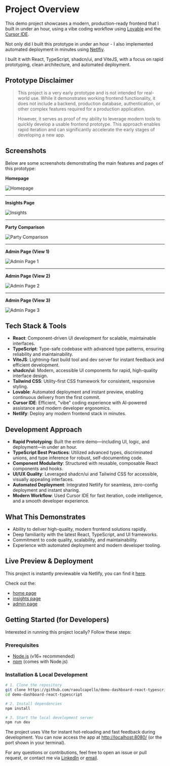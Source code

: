 # Project Overview

This demo project showcases a modern, production-ready frontend that I built in under an hour, using a vibe coding workflow using [Lovable](https://lovable.dev/) and the [Cursor IDE](https://www.cursor.com/).

Not only did I built this prototype in under an hour - I also implemented automated deployment in minutes using [Netlfiy](https://www.netlify.com/).

I built it with React, TypeScript, shadcn/ui, and ViteJS, with a focus on rapid prototyping, clean architecture, and automated deployment.

## Prototype Disclaimer

> This project is a very early prototype and is not intended for real-world use. While it demonstrates working frontend functionality, it does not include a backend, production database, authentication, or other complex features required for a production application.
>
> However, it serves as proof of my ability to leverage modern tools to quickly develop a usable frontend prototype. This approach enables rapid iteration and can significantly accelerate the early stages of developing a new app.

## Screenshots

Below are some screenshots demonstrating the main features and pages of this prototype:

**Homepage**

![Homepage](Images/Homepage.png)

---

**Insights Page**

![Insights](Images/Insights.png)

---

**Party Comparison**

![Party Comparison](Images/Party%20Comparison.png)

---

**Admin Page (View 1)**

![Admin Page 1](Images/Admin1.png)

---

**Admin Page (View 2)**

![Admin Page 2](Images/Admin2.png)

---

**Admin Page (View 3)**

![Admin Page 3](Images/Admin3.png)

## Tech Stack & Tools

- **React**: Component-driven UI development for scalable, maintainable interfaces.
- **TypeScript**: Type-safe codebase with advanced type patterns, ensuring reliability and maintainability.
- **ViteJS**: Lightning-fast build tool and dev server for instant feedback and efficient development.
- **shadcn/ui**: Modern, accessible UI components for rapid, high-quality interface design.
- **Tailwind CSS**: Utility-first CSS framework for consistent, responsive styling.
- **Lovable**: Automated deployment and instant preview, enabling continuous delivery from the first commit.
- **Cursor IDE**: Efficient, "vibe" coding experience with AI-powered assistance and modern developer ergonomics.
- **Netlify**: Deploy any modern frontend stack in minutes.

## Development Approach

- **Rapid Prototyping**: Built the entire demo—including UI, logic, and deployment—in under an hour.
- **TypeScript Best Practices**: Utilized advanced types, discriminated unions, and type inference for robust, self-documenting code.
- **Component Modularity**: Structured with reusable, composable React components and hooks.
- **UI/UX Quality**: Leveraged shadcn/ui and Tailwind CSS for accessible, visually appealing interfaces.
- **Automated Deployment**: Integrated Netlify for seamless, zero-config deployment and instant sharing.
- **Modern Workflow**: Used Cursor IDE for fast iteration, code intelligence, and a smooth developer experience.

## What This Demonstrates

- Ability to deliver high-quality, modern frontend solutions rapidly.
- Deep familiarity with the latest React, TypeScript, and UI frameworks.
- Commitment to code quality, scalability, and maintainability.
- Experience with automated deployment and modern developer tooling.

## Live Preview & Deployment

This project is instantly previewable via Netlify, you can find it [here](https://demodashboardvotinginfo.netlify.app/).

Check out the:

- [home page](https://demodashboardvotinginfo.netlify.app/)
- [insights page](https://demodashboardvotinginfo.netlify.app/insights)
- [admin page](https://demodashboardvotinginfo.netlify.app/admin)

## Getting Started (for Developers)

Interested in running this project locally? Follow these steps:

### Prerequisites

- [Node.js](https://nodejs.org/) (v16+ recommended)
- [npm](https://www.npmjs.com/) (comes with Node.js)

### Installation & Local Development

```sh
# 1. Clone the repository
git clone https://github.com/raoulcapello/demo-dashboard-react-typescript.git
cd demo-dashboard-react-typescript

# 2. Install dependencies
npm install

# 3. Start the local development server
npm run dev
```

The project uses Vite for instant hot-reloading and fast feedback during development. You can now access the app at [http://localhost:8080/](http://localhost:8080/) (or the port shown in your terminal).

For any questions or contributions, feel free to open an issue or pull request, or contact me via [LinkedIn](https://www.linkedin.com/in/raoulcapello/) or [email](mailto:raoul@raoulcapello.nl).
